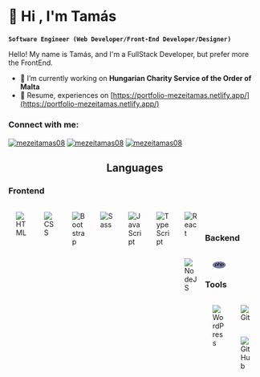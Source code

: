 # 👋 Hi , I'm Tamás

**`Software Engineer (Web Developer/Front-End Developer/Designer)`**

Hello! My name is Tamás, and I'm a FullStack Developer, but prefer more the FrontEnd.

- 🔭 I’m currently working on **Hungarian Charity Service of the Order of Malta**
- 📄 Resume, experiences on [https://portfolio-mezeitamas.netlify.app/](https://portfolio-mezeitamas.netlify.app/)

<h3 align="left">Connect with me:</h3>
<p align="left">
<a href="https://dev.to/mezeitamas08" target="blank"><img align="center" src="https://raw.githubusercontent.com/rahuldkjain/github-profile-readme-generator/master/src/images/icons/Social/devto.svg" alt="mezeitamas08" height="30" width="40" /></a>
<a href="https://linkedin.com/in/mezeitamas08" target="blank"><img align="center" src="https://raw.githubusercontent.com/rahuldkjain/github-profile-readme-generator/master/src/images/icons/Social/linked-in-alt.svg" alt="mezeitamas08" height="30" width="40" /></a>
<a href="https://stackoverflow.com/users/mezeitamas08" target="blank"><img align="center" src="https://raw.githubusercontent.com/rahuldkjain/github-profile-readme-generator/master/src/images/icons/Social/stack-overflow.svg" alt="mezeitamas08" height="30" width="40" /></a>
</p>

<h2 align="center">Languages</h2>
<h3>Frontend</h3>

<img align="left" alt="HTML" width="26px" style="padding:15px;" src="https://cdn.jsdelivr.net/gh/devicons/devicon/icons/html5/html5-plain.svg" />
<img align="left" alt="CSS" width="26px" style="padding:15px;" src="https://cdn.jsdelivr.net/gh/devicons/devicon/icons/css3/css3-plain.svg" />
<img align="left" alt="Bootstrap" width="26px" style="padding:15px;" src="https://cdn.jsdelivr.net/gh/devicons/devicon/icons/bootstrap/bootstrap-plain.svg" />
<img align="left" alt="Sass" width="26px" style="padding:15px;" src="https://cdn.jsdelivr.net/gh/devicons/devicon/icons/sass/sass-original.svg" />
<img align="left" alt="JavaScript" width="26px" style="padding:15px;" src="https://cdn.jsdelivr.net/gh/devicons/devicon/icons/javascript/javascript-plain.svg" />
<img align="left" alt="TypeScript" width="26px" style="padding:15px;" src="https://cdn.jsdelivr.net/gh/devicons/devicon/icons/typescript/typescript-plain.svg" />
<img align="left" alt="React" width="26px" style="padding:15px;" src="https://cdn.jsdelivr.net/gh/devicons/devicon/icons/react/react-original.svg" />
<br />
<br />

<h3>Backend</h3>
<img align="left" alt="NodeJS" width="26px" style="padding:15px;" src="https://cdn.jsdelivr.net/gh/devicons/devicon/icons/nodejs/nodejs-original.svg" />
<img align="left" alt="php" width="26px" style="padding:15px;" src="https://raw.githubusercontent.com/devicons/devicon/master/icons/php/php-original.svg"/>

<br />
<br />

<h3>Tools</h3>

<img align="left" alt="WordPress" width="26px" style="padding:15px;" src="https://cdn.jsdelivr.net/gh/devicons/devicon/icons/wordpress/wordpress-plain.svg" />
<img align="left" alt="Git" width="26px" style="padding:15px;" src="https://cdn.jsdelivr.net/gh/devicons/devicon/icons/git/git-original.svg" />
<img align="left" alt="GitHub" width="26px" style="padding:15px;" src="https://cdn.jsdelivr.net/gh/devicons/devicon/icons/github/github-original.svg" />
